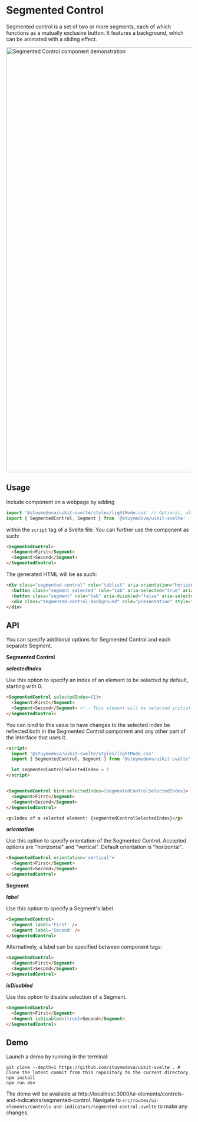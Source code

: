 # Segmented Control

Segmented control is a set of two or more segments, each of which functions as a mutually exclusive button. It features a background, which can be animated with a sliding effect.

<img width="1153" alt="Segmented Control component demonstration" src="https://user-images.githubusercontent.com/53351370/150729107-af17b189-4b81-42ec-8fda-985699180c8e.png">

## Usage

Include component on a webpage by adding 
```js
import '@stuymedova/uikit-svelte/styles/lightMode.css' // Optional, alternatively use darkMode.css or a custom stylesheet
import { SegmentedControl, Segment } from '@stuymedova/uikit-svelte'
```
within the `script` tag of a Svelte file. You can further use the component as such:

```html
<SegmentedControl>
  <Segment>First</Segment>
  <Segment>Second</Segment>
</SegmentedControl>
```

The generated HTML will be as such:

```html
<div class="segmented-control" role="tablist" aria-orientation="horizontal">
  <button class="segment selected" role="tab" aria-selected="true" aria-disabled="false" tabindex="0">First</button>
  <button class="segment" role="tab" aria-disabled="false" aria-selected="false" aria-disabled="false" tabindex="-1">Second</button>
  <div class="segmented-control-background" role="presentation" style="width: 75px; transform: translateX(2px);"></div>
</div>
```

## API

You can specify additional options for Segmented Control and each separate Segment.

**Segmented Control**

***selectedIndex***

Use this option to specify an index of an element to be selected by default, starting with 0.

```html
<SegmentedControl selectedIndex={1}>
  <Segment>First</Segment>
  <Segment>Second</Segment> <!-- This element will be selected initially -->
</SegmentedControl>
```

You can bind to this value to have changes to the selected index be reflected both in the Segmented Control component and any other part of the interface that uses it.

```html
<script>
  import '@stuymedova/uikit-svelte/styles/lightMode.css'
  import { SegmentedControl, Segment } from '@stuymedova/uikit-svelte'

  let segmentedControlSelectedIndex = 1
</script>


<SegmentedControl bind:selectedIndex={segmentedControlSelectedIndex}>
  <Segment>First</Segment>
  <Segment>Second</Segment>
</SegmentedControl>

<p>Index of a selected element: {segmentedControlSelectedIndex}</p>
```

***orientation***

Use this option to specify orientation of the Segmented Control. Accepted options are "horizontal" and "vertical". Default orientation is "horizontal".

```html
<SegmentedControl orientation='vertical'>
  <Segment>First</Segment>
  <Segment>Second</Segment>
</SegmentedControl>
```

**Segment**

***label***

Use this option to specify a Segment's label.

```html
<SegmentedControl>
  <Segment label='First' />
  <Segment label='Second' />
</SegmentedControl>
```

Alternatively, a label can be specified between component tags:

```html
<SegmentedControl>
  <Segment>First</Segment>
  <Segment>Second</Segment>
</SegmentedControl>
```

***isDisabled***

Use this option to disable selection of a Segment.

```html
<SegmentedControl>
  <Segment>First</Segment>
  <Segment isDisabled={true}>Second</Segment>
</SegmentedControl>
```

## Demo

Launch a demo by running in the terminal:

```shell
git clone --depth=1 https://github.com/stuymedova/uikit-svelte . # Clone the latest commit from this repository to the current directory
npm install
npm run dev
```

The demo will be available at http://localhost:3000/ui-elements/controls-and-indicators/segmented-control. Navigate to `src/routes/ui-elements/controls-and-indicators/segmented-control.svelte` to make any changes.